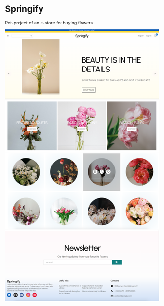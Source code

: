 # Springify

Pet-project of an e-store for buying flowers.

![HomePage](./img/homepage1.png)
![HomePage](./img/homepage2.png)
![HomePage](./img/homepage3.png)
![HomePage](./img/homepage4.png)
